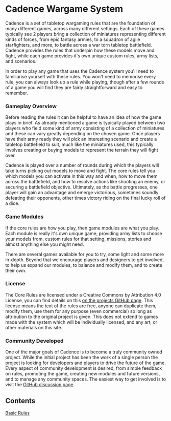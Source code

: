 # Cadence Wargame System

Cadence is a set of tabletop wargaming rules that are the foundation of many different games, across many different settings. Each of these games typically see 2 players bring a collection of miniatures representing different kinds of forces, from epic fantasy armies, to a squadron of agile starfighters, and more, to battle across a war torn tabletop battlefield. Cadence provides the rules that underpin how these models move and fight, while each game provides it's own unique custom rules, army lists, and scenarios.

In order to play any game that uses the Cadence system you'll need to familiarise yourself with these rules. You won't need to memorise every rule, you can always look up a rule while playing, though after a few rounds of a game you will find they are fairly straightforward and easy to remember.

### Gameplay Overview

Before reading the rules it can be helpful to have an idea of how the game plays in brief. As already mentioned a game is typically played between two players who field some kind of army consisting of a collection of miniatures and these can vary greatly depending on the chosen game. Once players have their army ready they will pick an interesting scenario and create a tabletop battlefield to suit, much like the miniatures used, this typically involves creating or buying models to represent the terrain they will fight over.

Cadence is played over a number of rounds during which the players will take turns picking out models to move and fight. The core rules tell you which models you can activate in this way and when, how to move them across the battlefield, and how to resolve actions like shooting an enemy, or securing a battlefield objective. Ultimately, as the battle progresses, one player will gain an advantage and emerge victorious, sometimes soundly defeating their opponents, other times victory riding on the final lucky roll of a dice.

### Game Modules

If the core rules are how you play, then game modules are what you play. Each module is really it's own unique game, providing army lists to choose your models from, custom rules for that setting, missions, stories and almost anything else you might need.

There are several games available for you to try, some light and some more in-depth. Beyond that we encourage players and designers to get involved, to help us expand our modules, to balance and modify them, and to create their own.

### License

The Core Rules are licensed under a Creative Commons by Attribution 4.0 License, you can find details on this [on the projects GitHub page](https://github.com/open-source-tabletop/cadence). This license means the text of the rules are free, anyone can duplicate them, modify them, use them for any purpose (even commercial) so long as attribution to the original project is given. This does not extend to games made with the system which will be individually licensed, and any art, or other materials on this site.

### Community Developed

One of the major goals of Cadence is to become a truly community owned project. While the initial project has been the work of a single person the project is looking for developers and players to drive the future of the game. Every aspect of community development is desired, from simple feedback on rules, promoting the game, creating new modules and future versions, and to manage any community spaces. The easiest way to get involved is to visit the [GitHub discussion page](https://github.com/open-source-tabletop/cadence/discussions).

## Contents

[Basic Rules](basic-rules.md)